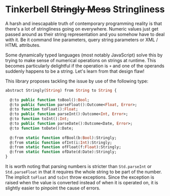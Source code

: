# Tinkerbell ~~Stringly Mess~~ Stringliness

A harsh and inescapable truth of contemporary programming reality is that there's a lot of stringliness going on everywhere. Numeric values just get passed around as their string representation and you somehow have to deal with it. Be it command line parameters, query string parameters or XML / HTML attributes. 

Some dynamically typed languages (most notably JavaScript) solve this by trying to make sense of numerical operations on strings at runtime. This becomes particularly delightful if the operation is `+` and one of the operands suddenly happens to be a string. Let's learn from that design flaw!

This library proposes tackling the issue by use of the following type:
  
```haxe
abstract Stringly(String) from String to String {
  
  @:to public function toBool():Bool;
  @:to public function parseFloat():Outcome<Float, Error>;  
  @:to function toFloat():Float;
  @:to public function parseInt():Outcome<Int, Error>;
  @:to function toInt():Int;
  @:to public function parseDate():Outcome<Date, Error>;
  @:to function toDate():Date;
      
  @:from static function ofBool(b:Bool):Stringly;
  @:from static function ofInt(i:Int):Stringly;
  @:from static function ofFloat(f:Float):Stringly;
  @:from static function ofDate(d:Date):Stringly;
}  
```

It is worth noting that parsing numbers is stricter than `Std.parseInt` or `Std.parseFloat` in that it requires the whole string to be part of the number. The implicit `toFloat` and `toInt` throw exceptions. Since the exception is raised when the value is converted instead of when it is operated on, it is slightly easier to pinpoint the cause of errors.

